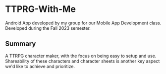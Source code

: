 # TTPRG-With-Me
Android App developed by my group for our Mobile App Development class.
Developed during the Fall 2023 semester.

## Summary
A TTRPG character maker, with the focus on being easy to setup and use.
Shareability of these characters and character sheets is another key aspect we'd like to achieve and prioritize.
